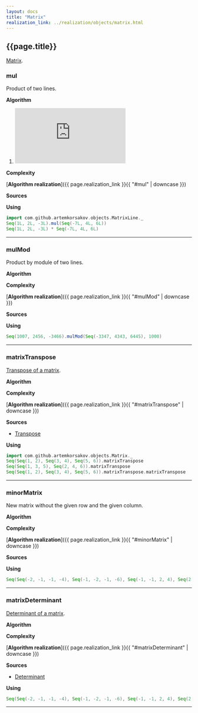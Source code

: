 ```yaml
---
layout: docs
title: "Matrix"
realization_link: ../realization/objects/matrix.html
---
```


## {{page.title}}
[Matrix](https://en.wikipedia.org/wiki/Matrix_multiplication).

### mul
Product of two lines.

**Algorithm**
1. ![formula](http://latex.codecogs.com/svg.latex?%7Bproduct=a_%7Bi1%7Db_%7B1j%7D&plus;a_%7Bi2%7Db_%7B2j%7D&plus;%5Ccdots%20&plus;a_%7Bin%7Db_%7Bnj%7D=%5Csum%20_%7Bk=1%7D%5E%7Bn%7Da_%7Bik%7Db_%7Bkj%7D%7D)

**Complexity** 
     
[**Algorithm realization**]({{ page.realization_link }}{{ "#mul" | downcase }})

**Sources** 

**Using**
```scala mdoc
import com.github.artemkorsakov.objects.MatrixLine._
Seq(1L, 2L, -3L).mul(Seq(-7L, 4L, 6L)) 
Seq(1L, 2L, -3L) * Seq(-7L, 4L, 6L) 
```

---

### mulMod
Product by module of two lines.

**Algorithm**

**Complexity** 
     
[**Algorithm realization**]({{ page.realization_link }}{{ "#mulMod" | downcase }})

**Sources** 

**Using**
```scala mdoc
Seq(1007, 2456, -3466).mulMod(Seq(-3347, 4343, 6445), 1000)
```

---

### matrixTranspose
[Transpose of a matrix](https://en.wikipedia.org/wiki/Transpose).

**Algorithm**

**Complexity** 
     
[**Algorithm realization**]({{ page.realization_link }}{{ "#matrixTranspose" | downcase }})

**Sources** 
- [Transpose](https://en.wikipedia.org/wiki/Transpose)

**Using**
```scala mdoc
import com.github.artemkorsakov.objects.Matrix._
Seq(Seq(1, 2), Seq(3, 4), Seq(5, 6)).matrixTranspose
Seq(Seq(1, 3, 5), Seq(2, 4, 6)).matrixTranspose
Seq(Seq(1, 2), Seq(3, 4), Seq(5, 6)).matrixTranspose.matrixTranspose
```

---

### minorMatrix
New matrix without the given row and the given column.

**Algorithm**

**Complexity** 
     
[**Algorithm realization**]({{ page.realization_link }}{{ "#minorMatrix" | downcase }})

**Sources** 

**Using**
```scala mdoc
Seq(Seq(-2, -1, -1, -4), Seq(-1, -2, -1, -6), Seq(-1, -1, 2, 4), Seq(2, 1, -3, -8)).minorMatrix(1, 2)
```

---

### matrixDeterminant
[Determinant of a matrix](https://en.wikipedia.org/wiki/Determinant).

**Algorithm**

**Complexity** 
     
[**Algorithm realization**]({{ page.realization_link }}{{ "#matrixDeterminant" | downcase }})

**Sources** 
- [Determinant](https://en.wikipedia.org/wiki/Determinant)

**Using**
```scala mdoc
Seq(Seq(-2, -1, -1, -4), Seq(-1, -2, -1, -6), Seq(-1, -1, 2, 4), Seq(2, 1, -3, -8)).matrixDeterminant
```

---
